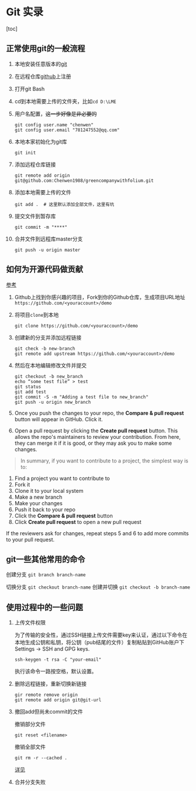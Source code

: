 # Git 实录

[toc]



## 正常使用git的一般流程

1. 本地安装任意版本的[git](https://git-scm.com/)

2. 在远程仓库[github](https://github.com/)上注册

3. 打开git Bash

4. cd到本地需要上传的文件夹，比如`cd D:\LME`

5. 用户名配置，~~这一步好像是非必要的~~

   ```
   git config user.name "chenwen"
   git config user.email "781247552@qq.com"
   ```

6. 本地本家初始化为git库

   ```git
   git init
   ```

7. 添加远程仓库链接

   ```git
   git remote add origin git@github.com:Chenwen1988/greencompanywithfolium.git
   ```

8. 添加本地需要上传的文件

   ```git
   git add .  # 这里默认添加全部文件，这里有坑
   ```

9. 提交文件到暂存库

   ```git
   git commit -m "****"
   ```

10. 合并文件到远程库master分支

    ```git
    git push -u origin master
    ```



## 如何为开源代码做贡献

 [参考](https://opensource.com/article/19/7/create-pull-request-github)

1. Github上找到你感兴趣的项目，Fork到你的Github仓库，生成项目URL地址`https://github.com/<youraccount>/demo `

2. 将项目`clone`到本地

   ```git
   git clone https://github.com/<youraccount>/demo
   ```

3. 创建新的分支并添加远程链接

   ```git
   git check -b new-branch
   git remote add upstream https://github.com/<youraccount>/demo
   ```

4. 然后在本地编辑修改文件并提交

   ```git
   git checkout -b new_branch
   echo “some test file” > test
   git status
   git add test
   git commit -S -m "Adding a test file to new_branch"
   git push -u origin new_branch
   ```

5. Once you push the changes to your repo, the **Compare & pull request** button will appear in GitHub. Click it.

6. Open a pull request by clicking the **Create pull request** button. This allows the repo's maintainers to review your contribution. From here, they can merge it if it is good, or they may ask you to make some changes. 



> In summary, if you want to contribute to a project, the simplest way is to:

1. Find a project you want to contribute to
2. Fork it
3. Clone it to your local system
4. Make a new branch
5. Make your changes
6. Push it back to your repo
7. Click the **Compare & pull request** button
8. Click **Create pull request** to open a new pull request

If the reviewers ask for changes, repeat steps 5 and 6 to add more commits to your pull request.



## git一些其他常用的命令

创建分支 `git branch branch-name`

切换分支 `git checkout branch-name`  创建并切换 `git checkout -b branch-name`



## 使用过程中的一些问题

1. 上传文件权限

   为了传输的安全性，通过SSH链接上传文件需要key来认证，通过以下命令在本地生成公钥和私钥，将公钥（pub结尾的文件）复制粘贴到GitHub账户下Settings -> SSH and GPG keys.

   ```git
   ssh-keygen -t rsa -C "your-email"
   ```

   执行该命令一路按空格，默认设置。

2. 删除远程链接，重新切换新链接

   ```git
   gir remote remove origin
   git remote add origin git@git-url
   ```

3. 撤回add但尚未commit的文件

   撤销部分文件

   ```git
   git reset <filename>
   ```

   撤销全部文件

   ```git
   git rm -r --cached .
   ```

   [详见](https://stackoverflow.com/questions/348170/how-do-i-undo-git-add-before-commit)

4. 合并分支失败